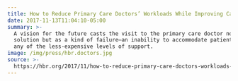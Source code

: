 ```yaml
---
title: How to Reduce Primary Care Doctors’ Workloads While Improving Care
date: 2017-11-13T11:04:10-05:00
summary: >-
  A vision for the future casts the visit to the primary care doctor not as the
  solution but as a kind of failure—an inability to accommodate patient needs by
  any of the less-expensive levels of support.
image: /img/press/hbr.doctors.jpg
source: >-
  https://hbr.org/2017/11/how-to-reduce-primary-care-doctors-workloads-while-improving-care
---
```


